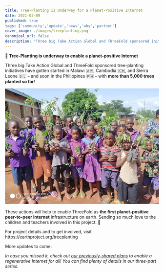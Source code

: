 ```yaml
---
title: Tree-Planting is Underway for a Planet-Positive Internet
date: 2021-03-09
published: true
tags: ['community','update','news','why','partner']
cover_image: ./images/treeplanting.png
canonical_url: false
description: "Three big Take Action Global and ThreeFold sponsored initiatives across three countries have resulted in 5,000 trees planted so far!"
---
```


🌳 **Tree-Planting is underway to enable a planet-positive Internet**

Three big Take Action Global and ThreeFold sponsored tree-planting initiatives have gotten started in Malawi 🇲🇼, Cambodia 🇰🇭, and Sierra Leone 🇸🇱 – and soon in the Philippines 🇵🇭 – with **more than 5,000 trees planted so far**!

![Students](./images/studentstrees.jpeg)

These actions will help to enable ThreeFold as **the first planet-positive peer-to-peer Internet** infrastructure on earth. Sending so much love to the children and teachers involved in this project. 💚

For project details and to get involved, visit https://earthproject.org/treeplanting

More updates to come.

*In case you missed it, check out [our previously-shared plans](https://forum.threefold.io/t/threefold-on-track-to-be-planet-positive/2097) to enable a regenerative Internet for all! You can find plenty of details in our three-part series.*
